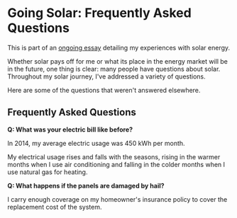 <!-- title: Going Solar: Frequently Asked Questions -->
<!-- categories: howto,essay -->
<!-- tags: solar,faq -->
<!-- published: 2014-11-10T13:31:00-05:00 -->
<!-- updated: 2014-11-10T13:31:00-05:00 -->
<!-- summary: Going solar. -->

# Going Solar: Frequently Asked Questions

This is part of an [ongoing essay](/v2/solar/) detailing my experiences with solar energy.

Whether solar pays off for me or what its place in the energy market will be in the future, one thing is clear: many people have questions about solar. Throughout my solar journey, I've addressed a variety of questions.

Here are some of the questions that weren't answered elsewhere.

## Frequently Asked Questions

**Q: What was your electric bill like before?**

In 2014, my average electric usage was 450 kWh per month.

My electrical usage rises and falls with the seasons, rising in the warmer months when I use air conditioning and falling in the colder months when I use natural gas for heating.

**Q: What happens if the panels are damaged by hail?**

I carry enough coverage on my homeowner's insurance policy to cover the replacement cost of the system.